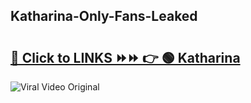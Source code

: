 
 ## Katharina-Only-Fans-Leaked

# <h2><a href="https://clipsfans.com/Katharina&ref=git">🔗 Click to LINKS ⏩⏩ 👉 🟢 Katharina </a></h2>

<a href="https://clipsfans.com/Katharina&ref=git" rel="nofollow" data-target="animated-image.originalLink"><img src="https://i.ibb.co.com/xMMVF88/686577567.gif" alt="Viral Video Original" style="max-width: 100%; display: inline-block;" data-target="animated-image.originalImage"></a>
